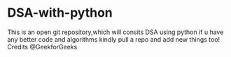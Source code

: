 # DSA-with-python
This is an open git repository,which will consits DSA using python if u have any better code and algorithms kindly pull a repo and add new things too!
Credits @GeekforGeeks
